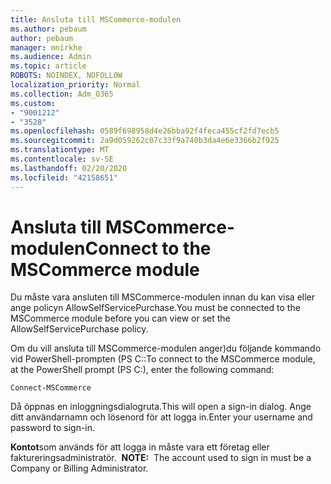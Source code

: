 ```yaml
---
title: Ansluta till MSCommerce-modulen
ms.author: pebaum
author: pebaum
manager: mnirkhe
ms.audience: Admin
ms.topic: article
ROBOTS: NOINDEX, NOFOLLOW
localization_priority: Normal
ms.collection: Adm_O365
ms.custom:
- "9001212"
- "3528"
ms.openlocfilehash: 0589f698958d4e26bba92f4feca455cf2fd7ecb5
ms.sourcegitcommit: 2a9d059262c07c33f9a740b3da4e6e3366b2f925
ms.translationtype: MT
ms.contentlocale: sv-SE
ms.lasthandoff: 02/20/2020
ms.locfileid: "42158651"
---
```

# <a name="connect-to-the-mscommerce-module"></a><span data-ttu-id="40273-102">Ansluta till MSCommerce-modulen</span><span class="sxs-lookup"><span data-stu-id="40273-102">Connect to the MSCommerce module</span></span>

<span data-ttu-id="40273-103">Du måste vara ansluten till MSCommerce-modulen innan du kan visa eller ange policyn AllowSelfServicePurchase.</span><span class="sxs-lookup"><span data-stu-id="40273-103">You must be connected to the MSCommerce module before you can view or set the AllowSelfServicePurchase policy.</span></span>  

<span data-ttu-id="40273-104">Om du vill ansluta till MSCommerce-modulen anger\)du följande kommando vid PowerShell-prompten (PS C::</span><span class="sxs-lookup"><span data-stu-id="40273-104">To connect to the MSCommerce module, at the PowerShell prompt (PS C:\), enter the following command:</span></span>

`Connect-MSCommerce`

<span data-ttu-id="40273-105">Då öppnas en inloggningsdialogruta.</span><span class="sxs-lookup"><span data-stu-id="40273-105">This will open a sign-in dialog.</span></span> <span data-ttu-id="40273-106">Ange ditt användarnamn och lösenord för att logga in.</span><span class="sxs-lookup"><span data-stu-id="40273-106">Enter your username and password to sign-in.</span></span>

<span data-ttu-id="40273-107">**Kontot**som används för att logga in måste vara ett företag eller faktureringsadministratör.&nbsp;&nbsp;</span><span class="sxs-lookup"><span data-stu-id="40273-107">**NOTE:**&nbsp;&nbsp;The account used to sign in must be a Company or Billing Administrator.</span></span>
